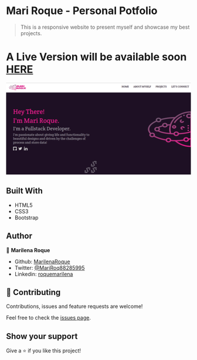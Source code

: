 # Mari Roque - Personal Potfolio

> This is a responsive website to present myself and showcase my best projects.


# A Live Version will be available soon [HERE](https://mariroqueproject.com)

![Timeline View](./assets/images/screenshot.png)



## Built With

- HTML5
- CSS3
- Bootstrap


## Author

👤 **Marilena Roque**

- Github: [MarilenaRoque](https://github.com/MarilenaRoque)
- Twitter: [@MariRoq88285995](https://twitter.com/MariRoq88285995)
- Linkedin: [roquemarilena](https://www.linkedin.com/in/roquemarilena/)



## 🤝 Contributing

Contributions, issues and feature requests are welcome!

Feel free to check the [issues page](issues/).

## Show your support

Give a ⭐️ if you like this project!





